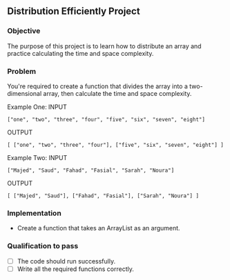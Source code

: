 ## Distribution Efficiently Project

### Objective
The purpose of this project is to learn how to distribute an array and practice calculating the time and space complexity.

### Problem
You're required to create a function that divides the array into a two-dimensional array, then calculate the time and space complexity.

Example One: 
INPUT 
```
["one", "two", "three", "four", "five", "six", "seven", "eight"]
```
OUTPUT
```
[ ["one", "two", "three", "four"], ["five", "six", "seven", "eight"] ]
```

Example Two: 
INPUT 
```
["Majed", "Saud", "Fahad", "Fasial", "Sarah", "Noura"]
```
OUTPUT
```
[ ["Majed", "Saud"], ["Fahad", "Fasial"], ["Sarah", "Noura"] ]
```


### Implementation
- Create a function that takes an ArrayList as an argument.

### Qualification to pass
- [ ] The code should run successfully.
- [ ] Write all the required functions correctly.
